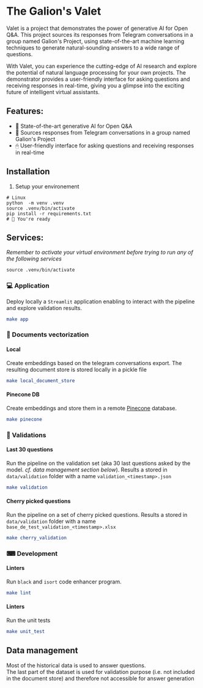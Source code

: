 # The Galion's Valet
Valet is a project that demonstrates the power of generative AI for Open Q&A. This project sources its responses from Telegram conversations in a group named Galion's Project, using state-of-the-art machine learning techniques to generate natural-sounding answers to a wide range of questions.

With Valet, you can experience the cutting-edge of AI research and explore the potential of natural language processing for your own projects. The demonstrator provides a user-friendly interface for asking questions and receiving responses in real-time, giving you a glimpse into the exciting future of intelligent virtual assistants.

## Features:

- 🎇 State-of-the-art generative AI for Open Q&A
- 💬 Sources responses from Telegram conversations in a group named Galion's Project
- 🖱 User-friendly interface for asking questions and receiving responses in real-time

## Installation
1. Setup your environement
```
# Linux
python  -m venv .venv
source .venv/bin/activate
pip install -r requirements.txt
# 🎉 You're ready
```

## Services:

_Remember to activate your virtual environment before trying to run any of the following services_
```
source .venv/bin/activate
```
### 💻 Application 
Deploy locally a `Streamlit` application enabling to interact with the pipeline and explore validation results.
```cmake
make app
```
### 📄 Documents vectorization
#### Local
Create embeddings based on the telegram conversations export. The resulting document store is stored locally in a pickle file
```cmake
make local_document_store
```

#### Pinecone DB
Create embeddings and store them in a remote [Pinecone](https://www.pinecone.io/) database.
```cmake
make pinecone
```

### 🧪 Validations
#### Last 30 questions
Run the pipeline on the validation set (aka 30 last questions asked by the model. _cf. data management section below_). Results a stored in `data/validation` folder with a name `validation_<timestamp>.json`
```cmake
make validation
```
#### Cherry picked questions
Run the pipeline on a set of cherry picked questions. Results a stored in `data/validation` folder with a name `base_de_test_validation_<timestamp>.xlsx`

```cmake
make cherry_validation
```

### ⌨ Development
#### Linters
Run `black` and `isort` code enhancer program.
```cmake
make lint
```
#### Linters
Run the unit tests
```cmake
make unit_test
```

## Data management
Most of the historical data is used to answer questions.   
The last part of the dataset is used for validation purpose (i.e. not included in the document store) and therefore not accessible for answer generation



